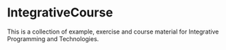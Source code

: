 # IntegrativeCourse
This is a collection of example, exercise and course material for Integrative Programming and Technologies.

